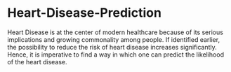 # Heart-Disease-Prediction
Heart Disease is at the center of modern healthcare because of its serious implications and growing commonality among people. If identified earlier, the possibility to reduce the risk of heart disease increases significantly. Hence, it is imperative to find a way in which one can predict the likelihood of the heart disease.
